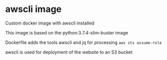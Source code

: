 # awscli image

Custom docker image with awscli installed

This image is based on the python:3.7.4-slim-buster image

Dockerfile adds the tools awscli and jq for processing `aws sts assume-role`

awscli is used for deployment of the website to an S3 bucket
